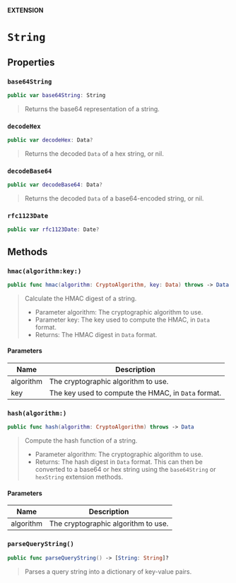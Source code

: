 **EXTENSION**

# `String`

## Properties
### `base64String`

```swift
public var base64String: String
```

> Returns the base64 representation of a string.

### `decodeHex`

```swift
public var decodeHex: Data?
```

> Returns the decoded `Data` of a hex string, or nil.

### `decodeBase64`

```swift
public var decodeBase64: Data?
```

> Returns the decoded `Data` of a base64-encoded string, or nil.

### `rfc1123Date`

```swift
public var rfc1123Date: Date?
```

## Methods
### `hmac(algorithm:key:)`

```swift
public func hmac(algorithm: CryptoAlgorithm, key: Data) throws -> Data
```

> Calculate the HMAC digest of a string.
> - Parameter algorithm: The cryptographic algorithm to use.
> - Parameter key: The key used to compute the HMAC, in `Data` format.
> - Returns: The HMAC digest in `Data` format.

#### Parameters

| Name | Description |
| ---- | ----------- |
| algorithm | The cryptographic algorithm to use. |
| key | The key used to compute the HMAC, in `Data` format. |

### `hash(algorithm:)`

```swift
public func hash(algorithm: CryptoAlgorithm) throws -> Data
```

> Compute the hash function of a string.
> - Parameter algorithm: The cryptographic algorithm to use.
> - Returns: The hash digest in `Data` format. This can then be converted to a base64 or hex string using the
>    `base64String` or `hexString` extension methods.

#### Parameters

| Name | Description |
| ---- | ----------- |
| algorithm | The cryptographic algorithm to use. |

### `parseQueryString()`

```swift
public func parseQueryString() -> [String: String]?
```

> Parses a query string into a dictionary of key-value pairs.
